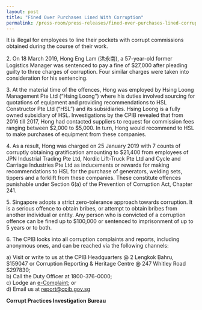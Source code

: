 ```yaml
---
layout: post
title: "Fined Over Purchases Lined With Corruption"
permalink: /press-room/press-releases/fined-over-purchases-lined-corruption/
---
```

It is illegal for employees to line their pockets with corrupt commissions obtained during the course of their work.  

2\.          On 18 March 2019, Hong Eng Lam (洪永南), a 57-year-old former Logistics Manager was sentenced to pay a fine of $27,000 after pleading guilty to three charges of corruption. Four similar charges were taken into consideration for his sentencing.         

3\.          At the material time of the offences, Hong was employed by Hsing Loong Management Pte Ltd (“Hsing Loong”) where his duties involved sourcing for quotations of equipment and providing recommendations to HSL Constructor Pte Ltd (“HSL”) and its subsidiaries. Hsing Loong is a fully owned subsidiary of HSL. Investigations by the CPIB revealed that from 2016 till 2017, Hong had contacted suppliers to request for commission fees ranging between $2,000 to $5,000. In turn, Hong would recommend to HSL to make purchases of equipment from these companies. 

4\.          As a result, Hong was charged on 25 January 2019 with 7 counts of corruptly obtaining gratification amounting to $21,400 from employees of JPN Industrial Trading Pte Ltd, Nordic Lift-Truck Pte Ltd and Cycle and Carriage Industries Pte Ltd as inducements or rewards for making recommendations to HSL for the purchase of generators, welding sets, tippers and a forklift from these companies. These constitute offences punishable under Section 6(a) of the Prevention of Corruption Act, Chapter 241. 

5\.          Singapore adopts a strict zero-tolerance approach towards corruption. It is a serious offence to obtain bribes, or attempt to obtain bribes from another individual or entity. Any person who is convicted of a corruption offence can be fined up to $100,000 or sentenced to imprisonment of up to 5 years or to both.

6\.         The CPIB looks into all corruption complaints and reports, including anonymous ones, and can be reached via the following channels:

a) Visit or write to us at the CPIB Headquarters @ 2 Lengkok Bahru, S159047 or Corruption Reporting & Heritage Centre @ 247 Whitley Road S297830;<br />
b) Call the Duty Officer at 1800-376-0000;<br />
c) Lodge an [e-Complaint](/e-services/e-complaint-for-corrupt-conduct); or<br>
d) Email us at <a class="spamspan" href="mailto:report@cpib.gov.sg">report@cpib.gov.sg</a>

**Corrupt Practices Investigation Bureau**
